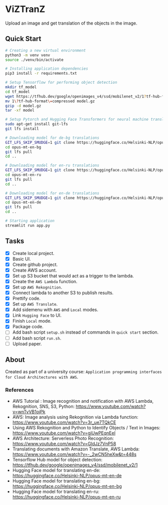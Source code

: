 # ViZTranZ

Upload an image and get translation of the objects in the image.

## Quick Start

```bash
# Creating a new virtual environment
python3 -m venv venv
source ./venv/bin/activate

# Installing application dependencies
pip3 install -r requirements.txt

# Setup Tensorflow for performing object detection
mkdir tf_model
cd tf_model
wget https://tfhub.dev/google/openimages_v4/ssd/mobilenet_v2/1?tf-hub-format=compressed
mv 1\?tf-hub-format\=compressed model.gz
gzip -d model.gz
tar -xf model

# Setup Pytorch and Hugging Face Transformers for neural machine translation
sudo apt-get install git-lfs
git lfs install

# Downloading model for de-bg translations
GIT_LFS_SKIP_SMUDGE=1 git clone https://huggingface.co/Helsinki-NLP/opus-mt-en-bg
cd opus-mt-en-bg
git lfs pull
cd ..

# Downloading model for en-ru translations
GIT_LFS_SKIP_SMUDGE=1 git clone https://huggingface.co/Helsinki-NLP/opus-mt-en-ru
cd opus-mt-en-ru
git lfs pull
cd ..

# Downloading model for en-de translations
GIT_LFS_SKIP_SMUDGE=1 git clone https://huggingface.co/Helsinki-NLP/opus-mt-en-de
cd opus-mt-en-de
git lfs pull
cd ..

# Starting application
streamlit run app.py
```

## Tasks

- [X] Create local project.
- [X] Basic UI.
- [X] Create github project.
- [X] Create AWS account.
- [X] Set up S3 bucket that would act as a trigger to the lambda.
- [X] Create the `AWS Lambda` function.
- [X] Set up `AWS Rekognition`.
- [X] Connect lambda to another S3 to publish results.
- [X] Prettify code.
- [X] Set up `AWS Translate`.
- [X] Add sidemenu with `AWS` and `Local` modes.
- [X] Link `Hugging Face` to UI.
- [X] Finish `Local` mode.
- [X] Package code.
- [ ] Add bash script `setup.sh` instead of commands in `quick start` section.
- [ ] Add bash script `run.sh`.
- [ ] Upload paper.

## About

Created as part of a university course: `Application programming interfaces for Cloud Architectures with AWS`.

### References

- AWS Tutorial : Image recognition and notification with AWS Lambda, Rekognition, SNS, S3, Python: <https://www.youtube.com/watch?v=wnTvVB1ojPk>
- AWS: Image analysis using Rekognition via Lambda function: <https://www.youtube.com/watch?v=3r_ue7TQkCE>
- Using AWS Rekognition and Python to Identify Objects / Text in Images: <https://www.youtube.com/watch?v=gjUwPEqnEeI>
- AWS Architecture: Serverless Photo Recognition: <https://www.youtube.com/watch?v=GIdJz7VnP58>
- Translating documents with Amazon Translate, AWS Lambda: <https://www.youtube.com/watch?v=-_2wCN5heXw&t=448s>
- Tensorflow Hub model for object detection: <https://tfhub.dev/google/openimages_v4/ssd/mobilenet_v2/1>
- Hugging Face model for translating en-de: <https://huggingface.co/Helsinki-NLP/opus-mt-en-de>
- Hugging Face model for translating en-bg: <https://huggingface.co/Helsinki-NLP/opus-mt-en-bg>
- Hugging Face model for translating en-ru: <https://huggingface.co/Helsinki-NLP/opus-mt-en-ru>
